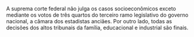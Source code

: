 ﻿A suprema corte federal não julga os casos socioeconômicos exceto mediante os votos de três quartos do terceiro ramo legislativo do governo nacional, a câmara dos estadistas anciães. Por outro lado, todas as decisões dos altos tribunais da família, educacional e  industrial são finais.